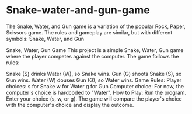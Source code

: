 # Snake-water-and-gun-game
The Snake, Water, and Gun game is a variation of the popular Rock, Paper, Scissors game. The rules and gameplay are similar, but with different symbols: Snake, Water, and Gun

Snake, Water, Gun Game
This project is a simple Snake, Water, Gun game where the player competes against the computer. The game follows the rules:

Snake (S) drinks Water (W), so Snake wins.
Gun (G) shoots Snake (S), so Gun wins.
Water (W) douses Gun (G), so Water wins.
Game Rules:
Player choices:
s for Snake
w for Water
g for Gun
Computer choice: For now, the computer's choice is hardcoded to "Water".
How to Play:
Run the program.
Enter your choice (s, w, or g).
The game will compare the player's choice with the computer's choice and display the outcome.
